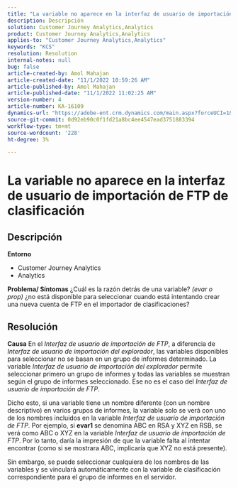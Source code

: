 ```yaml
---
title: "La variable no aparece en la interfaz de usuario de importación de FTP de clasificación"
description: Descripción
solution: Customer Journey Analytics,Analytics
product: Customer Journey Analytics,Analytics
applies-to: "Customer Journey Analytics,Analytics"
keywords: "KCS"
resolution: Resolution
internal-notes: null
bug: false
article-created-by: Amol Mahajan
article-created-date: "11/1/2022 10:59:26 AM"
article-published-by: Amol Mahajan
article-published-date: "11/1/2022 11:02:25 AM"
version-number: 4
article-number: KA-16109
dynamics-url: "https://adobe-ent.crm.dynamics.com/main.aspx?forceUCI=1&pagetype=entityrecord&etn=knowledgearticle&id=5dd8dc3b-d459-ed11-9561-6045bd006a22"
source-git-commit: 0d92eb90c0f1fd21a8bc4ee4547ead3751883394
workflow-type: tm+mt
source-wordcount: '228'
ht-degree: 3%

---
```


# La variable no aparece en la interfaz de usuario de importación de FTP de clasificación

## Descripción

<b>Entorno</b>
- Customer Journey Analytics
- Analytics



<b>Problema/ Síntomas</b>
¿Cuál es la razón detrás de una variable? *(evar o prop)* ¿no está disponible para seleccionar cuando está intentando crear una nueva cuenta de FTP en el importador de clasificaciones?


## Resolución

<b>Causa</b>
En el *Interfaz de usuario de importación de FTP*, a diferencia de *Interfaz de usuario de importación del explorador*, las variables disponibles para seleccionar no se basan en un grupo de informes determinado. La variable *Interfaz de usuario de importación del explorador* permite seleccionar primero un grupo de informes y todas las variables se muestran según el grupo de informes seleccionado. Ese no es el caso del *Interfaz de usuario de importación de FTP*.

Dicho esto, si una variable tiene un nombre diferente (con un nombre descriptivo) en varios grupos de informes, la variable solo se verá con uno de los nombres incluidos en la variable *Interfaz de usuario de importación de FTP*. Por ejemplo, si <b>evar1</b> se denomina ABC en RSA y XYZ en RSB, se verá como ABC o XYZ en la variable *Interfaz de usuario de importación de FTP*. Por lo tanto, daría la impresión de que la variable falta al intentar encontrar (como si se mostrara ABC, implicaría que XYZ no está presente).

Sin embargo, se puede seleccionar cualquiera de los nombres de las variables y se vinculará automáticamente con la variable de clasificación correspondiente para el grupo de informes en el servidor.



